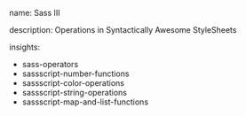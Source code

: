 name: Sass III

description: Operations in Syntactically Awesome StyleSheets 

insights:
  - sass-operators
  - sassscript-number-functions
  - sassscript-color-operations
  - sassscript-string-operations
  - sassscript-map-and-list-functions
 
